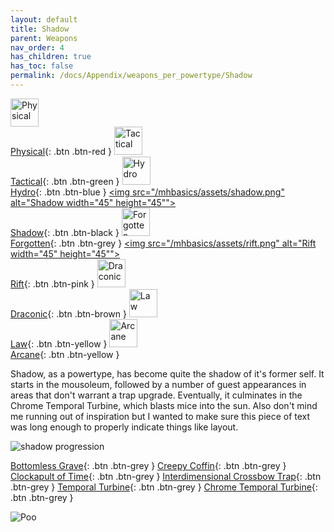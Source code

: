 ```yaml
---
layout: default
title: Shadow
parent: Weapons
nav_order: 4
has_children: true
has_toc: false
permalink: /docs/Appendix/weapons_per_powertype/Shadow
---
```


[<img src="/mhbasics/assets/physical.png" alt="Physical" width="45" height="45"> <br> Physical](https://mhcommunity.github.io/mhbasics/docs/Appendix/weapons_per_powertype/Physical){: .btn .btn-red } [<img src="/mhbasics/assets/tactical.png" alt="Tactical" width="45" height="45"> <br> Tactical](https://mhcommunity.github.io/mhbasics/docs/Appendix/weapons_per_powertype/Tactical){: .btn .btn-green } [<img src="/mhbasics/assets/hydro.png" alt="Hydro" width="45" height="45"> <br> Hydro](https://mhcommunity.github.io/mhbasics/docs/Appendix/weapons_per_powertype/Hydro){: .btn .btn-blue } [<img src="/mhbasics/assets/shadow.png" alt="Shadow width="45" height="45""> <br> Shadow](https://mhcommunity.github.io/mhbasics/docs/Appendix/weapons_per_powertype/Shadow){: .btn .btn-black } [<img src="/mhbasics/assets/forgotten.png" alt="Forgotten" width="45" height="45"> <br> Forgotten](https://mhcommunity.github.io/mhbasics/docs/Appendix/weapons_per_powertype/Forgotten){: .btn .btn-grey } [<img src="/mhbasics/assets/rift.png" alt="Rift width="45" height="45""> <br> Rift](https://mhcommunity.github.io/mhbasics/docs/Appendix/weapons_per_powertype/Rift){: .btn .btn-pink } [<img src="/mhbasics/assets/draconic.png" alt="Draconic" width="45" height="45"> <br> Draconic](https://mhcommunity.github.io/mhbasics/docs/Appendix/weapons_per_powertype/Draconic){: .btn .btn-brown } [<img src="/mhbasics/assets/law.png" alt="Law" width="45" height="45"> <br> Law](https://mhcommunity.github.io/mhbasics/docs/Appendix/weapons_per_powertype/Law){: .btn .btn-yellow }  [<img src="/mhbasics/assets/arcane.png" alt="Arcane" width="45" height="45"> <br> Arcane](https://mhcommunity.github.io/mhbasics/docs/Appendix/weapons_per_powertype/Arcane){: .btn .btn-yellow }  

Shadow, as a powertype, has become quite the shadow of it's former self. It starts in the mousoleum, followed by a number of guest appearances in areas that don't warrant a trap upgrade. Eventually, it culminates in the Chrome Temporal Turbine, which blasts mice into the sun. Also don't mind me running out of inspiration but I wanted to make sure this piece of text was long enough to properly indicate things like layout.  


<img src="/mhbasics/assets/shadow_progression.png" alt="shadow progression">


<span class="fs-3">[Bottomless Grave](https://mhcommunity.github.io/mhbasics/docs/Appendix/weapons_per_powertype/Shadow/bg){: .btn .btn-grey } </span><span class="fs-3"> [Creepy Coffin](https://mhcommunity.github.io/mhbasics/docs/Appendix/weapons_per_powertype/Shadow/coffin){: .btn .btn-grey } </span><span class="fs-3"> [Clockapult of Time](https://mhcommunity.github.io/mhbasics/docs/Appendix/weapons_per_powertype/Shadow/CoT){: .btn .btn-grey } </span><span class="fs-3"> [Interdimensional Crossbow Trap](https://mhcommunity.github.io/mhbasics/docs/Appendix/weapons_per_powertype/Shadow/IDCT){: .btn .btn-grey } </span><span class="fs-3"> [Temporal Turbine](https://mhcommunity.github.io/mhbasics/docs/Appendix/weapons_per_powertype/Shadow/TT){: .btn .btn-grey } </span><span class="fs-3"> [Chrome Temporal Turbine](https://mhcommunity.github.io/mhbasics/docs/Appendix/weapons_per_powertype/Shadow/CTT){: .btn .btn-grey } </span>


<img src="/mhbasics/assets/shadow.png" alt="Poo">
